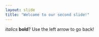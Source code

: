 ```yaml
---
layout: slide
title: "Welcome to our second slide!"
---
```

*italics* **bold**?
Use the left arrow to go back!

